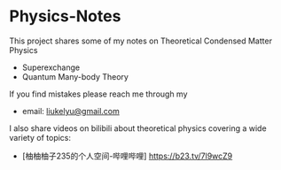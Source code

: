 # Physics-Notes
This project shares some of my notes on Theoretical Condensed Matter Physics

- Superexchange
- Quantum Many-body Theory

If you find mistakes please reach me through my  
- email: liukelyu@gmail.com

I also share videos on bilibili about theoretical physics covering a wide variety of topics:
- [柚柚柚子235的个人空间-哔哩哔哩] https://b23.tv/7l9wcZ9

